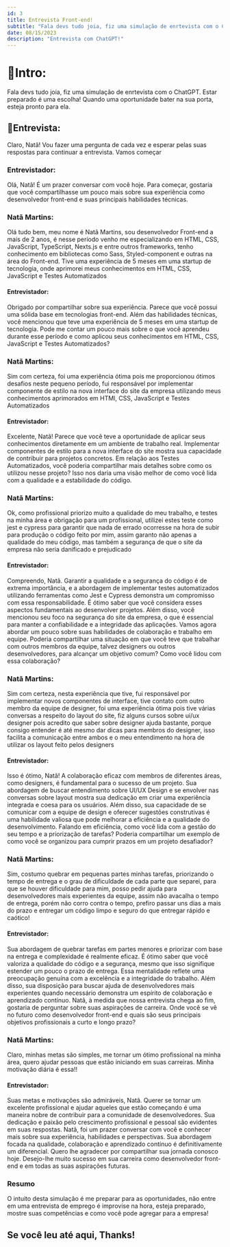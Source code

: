 ```yaml
---
id: 3
title: Entrevista Front-end!
subtitle: "Fala devs tudo joia, fiz uma simulação de enrtevista com o ChatGPT, estar preparado é uma escolha!"
date: 08/15/2023
description: "Entrevista com ChatGPT!"
---
```


# 🔰Intro:

Fala devs tudo joia, fiz uma simulação de enrtevista com o ChatGPT.
Estar preparado é uma escolha!
Quando uma oportunidade bater na sua porta, esteja pronto para ela.

## 🎯Entrevista:

Claro, Natã! Vou fazer uma pergunta de cada vez e esperar pelas suas respostas para continuar a entrevista. Vamos começar

### Entrevistador:

Olá, Natã! É um prazer conversar com você hoje. Para começar, gostaria que você compartilhasse um pouco mais sobre sua experiência como desenvolvedor front-end e suas principais habilidades técnicas.

### Natã Martins:

Olá tudo bem, meu nome é Natã Martins, sou desenvolvedor Front-end a mais de 2 anos, é nesse período venho me especializando em HTML, CSS, JavaScript, TypeScript, Nexts.js e entre outros frameworks, tenho conhecimento em bibliotecas como Sass, Styled-component e outras na área do Front-end. Tive uma experiência de 5 meses em uma startup de tecnologia, onde aprimorei meus conhecimentos em HTML, CSS, JavaScript e Testes Automatizados

#### Entrevistador:

Obrigado por compartilhar sobre sua experiência. Parece que você possui uma sólida base em tecnologias front-end. Além das habilidades técnicas, você mencionou que teve uma experiência de 5 meses em uma startup de tecnologia. Pode me contar um pouco mais sobre o que você aprendeu durante esse período e como aplicou seus conhecimentos em HTML, CSS, JavaScript e Testes Automatizados?

### Natã Martins:

Sim com certeza, foi uma experiência ótima pois me proporcionou ótimos desafios neste pequeno período, fui responsável por implementar componente de estilo na nova interface do site da empresa utilizando meus conhecimentos aprimorados em HTMl, CSS, JavaScript e Testes Automatizados

#### Entrevistador:

Excelente, Natã! Parece que você teve a oportunidade de aplicar seus conhecimentos diretamente em um ambiente de trabalho real. Implementar componentes de estilo para a nova interface do site mostra sua capacidade de contribuir para projetos concretos. Em relação aos Testes Automatizados, você poderia compartilhar mais detalhes sobre como os utilizou nesse projeto? Isso nos daria uma visão melhor de como você lida com a qualidade e a estabilidade do código.

### Natã Martins:

Ok, como profissional priorizo muito a qualidade do meu trabalho, e testes na minha área e obrigação para um profissional, utilizei estes teste como jest e cypress para garantir que nada de errado ocorresse na hora de subir para produção o código feito por mim, assim garanto não apenas a qualidade do meu código, mas também a segurança de que o site da empresa não seria danificado e prejudicado

#### Entrevistador:

Compreendo, Natã. Garantir a qualidade e a segurança do código é de extrema importância, e a abordagem de implementar testes automatizados utilizando ferramentas como Jest e Cypress demonstra um compromisso com essa responsabilidade. É ótimo saber que você considera esses aspectos fundamentais ao desenvolver projetos. Além disso, você mencionou seu foco na segurança do site da empresa, o que é essencial para manter a confiabilidade e a integridade das aplicações.
Vamos agora abordar um pouco sobre suas habilidades de colaboração e trabalho em equipe. Poderia compartilhar uma situação em que você teve que trabalhar com outros membros da equipe, talvez designers ou outros desenvolvedores, para alcançar um objetivo comum? Como você lidou com essa colaboração?

### Natã Martins:

Sim com certeza, nesta experiência que tive, fui responsável por implementar novos componentes de interface, tive contato com outro membro da equipe de designer, foi uma experiência ótima pois tive várias conversas a respeito do layout do site, fiz alguns cursos sobre ui/ux designer pois acredito que saber sobre designer ajuda bastante, porque consigo entender é até mesmo dar dicas para membros do designer, isso facilita a comunicação entre ambos e o meu entendimento na hora de utilizar os layout feito pelos designers

#### Entrevistador:

Isso é ótimo, Natã! A colaboração eficaz com membros de diferentes áreas, como designers, é fundamental para o sucesso de um projeto. Sua abordagem de buscar entendimento sobre UI/UX Design e se envolver nas conversas sobre layout mostra sua dedicação em criar uma experiência integrada e coesa para os usuários. Além disso, sua capacidade de se comunicar com a equipe de design e oferecer sugestões construtivas é uma habilidade valiosa que pode melhorar a eficiência e a qualidade do desenvolvimento.
Falando em eficiência, como você lida com a gestão do seu tempo e a priorização de tarefas? Poderia compartilhar um exemplo de como você se organizou para cumprir prazos em um projeto desafiador?

### Natã Martins:

Sim, costumo quebrar em pequenas partes minhas tarefas, priorizando o tempo de entrega e o grau de dificuldade de cada parte que separei, para que se houver dificuldade para mim, posso pedir ajuda para desenvolvedores mais experientes da equipe, assim não avacalha o tempo de entrega, porém não corro contra o tempo, prefiro passar uns dias a mais do prazo e entregar um código limpo e seguro do que entregar rápido e caótico!

#### Entrevistador:

Sua abordagem de quebrar tarefas em partes menores e priorizar com base na entrega e complexidade é realmente eficaz. É ótimo saber que você valoriza a qualidade do código e a segurança, mesmo que isso signifique estender um pouco o prazo de entrega. Essa mentalidade reflete uma preocupação genuína com a excelência e a integridade do trabalho. Além disso, sua disposição para buscar ajuda de desenvolvedores mais experientes quando necessário demonstra um espírito de colaboração e aprendizado contínuo.
Natã, à medida que nossa entrevista chega ao fim, gostaria de perguntar sobre suas aspirações de carreira. Onde você se vê no futuro como desenvolvedor front-end e quais são seus principais objetivos profissionais a curto e longo prazo?

### Natã Martins:

Claro, minhas metas são simples, me tornar um ótimo profissional na minha área, quero ajudar pessoas que estão iniciando em suas carreiras. Minha motivação diária é essa!!

#### Entrevistador:

Suas metas e motivações são admiráveis, Natã. Querer se tornar um excelente profissional e ajudar aqueles que estão começando é uma maneira nobre de contribuir para a comunidade de desenvolvedores. Sua dedicação e paixão pelo crescimento profissional e pessoal são evidentes em suas respostas.
Natã, foi um prazer conversar com você e conhecer mais sobre sua experiência, habilidades e perspectivas. Sua abordagem focada na qualidade, colaboração e aprendizado contínuo é definitivamente um diferencial. Quero lhe agradecer por compartilhar sua jornada conosco hoje. Desejo-lhe muito sucesso em sua carreira como desenvolvedor front-end e em todas as suas aspirações futuras.

### Resumo

O intuito desta simulação é me preparar para as oportunidades, não entre em uma entrevista de emprego é improvise na hora, esteja preparado, mostre suas competências e como você pode agregar para a empresa!

## Se você leu até aqui, Thanks!
